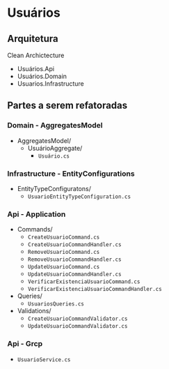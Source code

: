 # Usuários

## Arquitetura
Clean Archictecture
- Usuários.Api
- Usuários.Domain
- Usuarios.Infrastructure

## Partes a serem refatoradas

### Domain - AggregatesModel
- AggregatesModel/
    - UsuárioAggregate/
        - `Usuário.cs`


### Infrastructure - EntityConfigurations
- EntityTypeConfiguratons/
    - `UsuarioEntityTypeConfiguration.cs`


### Api - Application
- Commands/
    - `CreateUsuarioCommand.cs`
    - `CreateUsuarioCommandHandler.cs`
    - `RemoveUsuarioCommand.cs`
    - `RemoveUsuarioCommandHandler.cs`
    - `UpdateUsuarioCommand.cs`
    - `UpdateUsuarioCommandHandler.cs`
    - `VerificarExistenciaUsuarioCommand.cs`
    - `VerificarExistenciaUsuarioCommandHandler.cs`
- Queries/
    - `UsuariosQueries.cs`
- Validations/
    - `CreateUsuarioCommandValidator.cs`
    - `UpdateUsuarioCommandValidator.cs`
### Api - Grcp
- `UsuarioService.cs`
